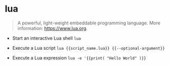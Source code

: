 # lua
> A powerful, light-weight embeddable programming language.
> More information: <https://www.lua.org>.

- Start an interactive Lua shell
`lua`

- Execute a Lua script
`lua {{script_name.lua}} {{--optional-argument}}`

- Execute a Lua expression
`lua -e '{{print( "Hello World" )}}`
